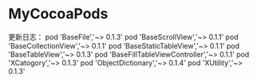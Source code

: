 # MyCocoaPods
更新日志：
pod 'BaseFile','~> 0.1.3'
pod 'BaseScrollView','~> 0.1.1'
pod 'BaseCollectionView','~> 0.1.1'
pod 'BaseStaticTableView','~> 0.1.1'
pod 'BaseTableView','~> 0.1.3'
pod 'BaseFillTableViewController','~> 0.1.1'
pod 'XCatogory','~> 0.1.3'
pod 'ObjectDictionary','~> 0.1.4'
pod 'XUtility','~> 0.1.3'
